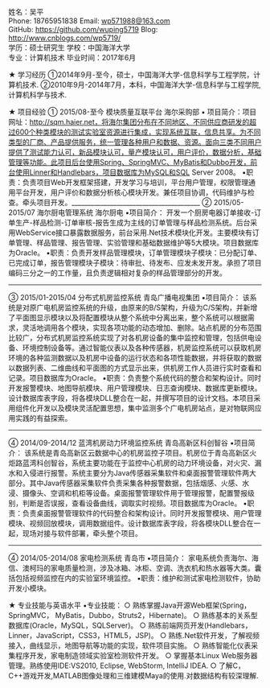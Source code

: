 姓名：吴平                                 
 Phone:  18765951838                          Email:  wp571988@163.com         
 GitHub: https://github.com/wuping5719            Blog: http://www.cnblogs.com/wp5719/     
 学历：硕士研究生                             学校：中国海洋大学     
 专业：计算机技术                             毕业时间：2017年6月

 ★	学习经历
 ①2014年9月-至今，硕士，中国海洋大学-信息科学与工程学院，计算机技术.
 ②2010年9月-2014年7月，本科，中国海洋大学-信息科学与工程学院,计算机科学与技术.

★	项目经验
① 2015/08-至今              模块质量互联平台                     海尔采购部
▪ 项目简介：项目网址：http://sqm.haier.net，将海尔集团分布在不同地区、不同供应商研发的超过600个种类模块的测试实验室资源进行集成，实现系统互联，信息共享。为不同类型的厂商、产品提供服务，统一管理各种用户和数据、资源。面向三类不同用户提供了测试能力认可，新品模块认可，量产模块认可，用户评价，数据分析，基础管理等功能。此项目后台使用Spring、SpringMVC、MyBatis和Dubbo开发，前台使用Linner和Handlebars，项目数据库为MySQL和SQL Server 2008。
▪职责：负责项目Web开发框架搭建，开发学习与培训，平台用户管理，权限管理通用平台开发，用户评价和数据分析核心模块开发。兼任项目协调，代码维护与检查。牵头项目开发。________________________________________
② 2015/05-2015/07              海尔厨电管理系统                      海尔厨电
▪项目简介：
开发一个厨房电器订单接收-订单生产-样品检测-订单审核-报告生成为主线的订单管理与样品检测系统。后台采用WebService接口暴露数据服务，前台采用.Net技术模块化开发。主要模块有订单管理、样品管理、报告管理、实验管理和基础数据维护等5大模块。项目数据库为Oracle。
▪职责：负责开发样品管理模块，订单管理模块子模块：已分配订单、已完成订单，报告管理模块子模块：待审批、待发布、应发未发开发。承担了项目编码三分之一的工作量，且负责逻辑相对复杂的样品管理部分的开发。
________________________________________
③ 2015/01-2015/04           分布式机房监控系统               青岛广播电视集团
▪项目简介：
该系统是对原广电机房监控系统的升级，由原来的B/S架构，升级为C/S架构，并新增了平面图显示模块以及将配置模块从整个系统中分离出来，整个系统可以根据需求，灵活地调用各个模块，实现各项功能的动态增加、删除。站点机房的分布范围比较广，分布式机房监控系统实现了对各机房设备的集中监控和管理，包括供电设备、环境控制设备等。通过智能仪表以及各种传感器，机房监控系统可以获取机房环境的各种监测数据以及机房中设备的运行状态和各项性能数据，并将获取的数据以数据列表、二维曲线和平面图的方式显示出来，供机房工作人员进行实时查看和记录。项目数据库为Oracle。
▪职责：负责整个系统代码的整合和架构设计。同时开发报警模块、地图导航模块、用户管理模块、日志查询模块、数据库更新模块。设计数据库表字段，将各模块DLL整合在一起，并撰写项目的设计文档。本项目采用组件化开发以及模块灵活配置思想，集中监测多个广电机房站点，是对物联网应用实践的有益探索。
________________________________________
④ 2014/09-2014/12         蓝湾机房动力环境监控系统         青岛高新区科创智谷
▪项目简介：
该系统是青岛高新区云数据中心的机房监控子项目。机房位于青岛高新区火炬路蓝湾科创智谷，系统主要功能在于监控中心机房的动力环境设备，对火灾、漏水和入侵进行报警。系统主要分为Java传感器采集软件和桌面报警管理软件两大部分。其中Java传感器采集软件负责采集各种报警数据，包括烟感、火感、水浸、摄像头、空调和机柜等设备。桌面报警管理软件用于管理报警，配置警报级别，判断是否误报，查看设备曲线，调取实时视频。项目数据库为Oracle。
▪职责：负责桌面报警管理软件的代码整合和架构设计。同时开发报警模块、用户管理模块、视频回放模块，调用数据组件。设计数据库表字段，将各模块DLL整合在一起，现场对接与软件部署，牵头整个项目。
________________________________________
④ 2014/05-2014/08                 家电检测系统                         青岛市
▪项目简介：
    家电系统负责海尔、海信、澳柯玛的家电质量检测，涉及冰箱、冰柜、空调、洗衣机和热水器等大类。囊括包括视频监控在内的实验室环境监控。
▪职责：维护和测试家电检测软件，协助开发小模块。

★	专业技能与英语水平
▪专业技能：
○ 熟练掌握Java开源Web框架(Spring，SpringMVC， MyBatis，Dubbo，Struts2，Hibernate)。
○ 熟练基本的关系型数据库(Oracle，MySQL，SQLServer)。
○ 熟练前端网页开发(Handlebars，Linner，JavaScript，CSS3，HTML5，JSP)。
○ 熟练.Net软件开发，了解视频接入，曲线显示，地图导航等功能的实现，软件项目实施。
○ 熟练智能化仪表采集程序开发，家电制造领域实验室检测软件开发。
○ 掌握基本Linux Web服务器管理。熟练使用IDE:VS2010, Eclipse, WebStorm, IntelliJ IDEA.
○ 了解C，C++游戏开发,MATLAB图像处理和三维建模Maya的使用.对数据结构有较深理解.
